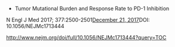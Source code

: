 * Tumor Mutational Burden and Response Rate to PD-1 Inhibition

N Engl J Med 2017; 377:2500-2501[December 21, 2017](http://www.nejm.org/toc/nejm/377/25/)DOI: 10.1056/NEJMc1713444

http://www.nejm.org/doi/full/10.1056/NEJMc1713444?query=TOC

